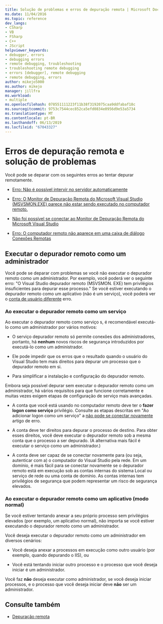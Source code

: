 ```yaml
---
title: Solução de problemas e erros de depuração remota | Microsoft Docs
ms.date: 11/04/2016
ms.topic: reference
dev_langs:
- CSharp
- VB
- FSharp
- C++
- JScript
helpviewer_keywords:
- debugger, errors
- debugging errors
- remote debugging, troubleshooting
- troubleshooting remote debugging
- errors [debugger], remote debugging
- remote debugging, errors
author: mikejo5000
ms.author: mikejo
manager: jillfra
ms.workload:
- multiple
ms.openlocfilehash: 078551111223f11b38f3192075caa9ddfabaf18c
ms.sourcegitcommit: 9753c7544cec852ca5efd0834e0956d9e53a5734
ms.translationtype: MT
ms.contentlocale: pt-BR
ms.lasthandoff: 06/13/2019
ms.locfileid: "67043327"
---
```

# <a name="remote-debugging-errors-and-troubleshooting"></a>Erros de depuração remota e solução de problemas

Você pode se deparar com os seguintes erros ao tentar depurar remotamente.

- [Erro: Não é possível intervir no servidor automaticamente](../debugger/error-unable-to-automatically-step-into-the-server.md)

- [Erro: O Monitor de Depuração Remota do Microsoft Visual Studio (MSVSMON.EXE) parece não estar sendo executado no computador remoto.](/visualstudio/debugger/error-remote-debugging-monitor-msvsmon-exe-does-not-appear-to-be-running)

- [Não foi possível se conectar ao Monitor de Depuração Remota do Microsoft Visual Studio](../debugger/unable-to-connect-to-the-microsoft-visual-studio-remote-debugging-monitor.md)

- [Erro: O computador remoto não aparece em uma caixa de diálogo Conexões Remotas](../debugger/error-remote-machine-does-not-appear-in-a-remote-connections-dialog.md)

## <a name="run-the-remote-debugger-as-an-administrator"></a>Executar o depurador remoto como um administrador

Você pode se deparar com problemas se você não executar o depurador remoto como um administrador. Por exemplo, você poderá ver o seguinte erro: "O Visual Studio depurador remoto (MSVSMON. EXE) tem privilégios insuficientes para depurar esse processo." Se você estiver executando o depurador remoto como um aplicativo (não é um serviço), você poderá ver o [conta de usuário diferente](error-the-microsoft-visual-studio-remote-debugging-monitor-on-the-remote-computer-is-running-as-a-different-user.md) erro.

### <a name="when-running-the-remote-debugger-as-a-service"></a>Ao executar o depurador remoto como um serviço

Ao executar o depurador remoto como serviço s, é recomendável executá-lo como um administrador por vários motivos:

- O serviço depurador remoto só permite conexões dos administradores, portanto, há **nenhum** novos riscos de segurança introduzidos por executá-lo como um administrador.

- Ele pode impedir que os erros que o resultado quando o usuário do Visual Studio tem mais direitos para depurar um processo que o depurador remoto em si.

- Para simplificar a instalação e configuração do depurador remoto.

Embora seja possível depurar sem executar o depurador remoto como um administrador, há vários requisitos para que funcione corretamente e muitas vezes exigem etapas de configuração de serviço mais avançadas.

- A conta que você está usando no computador remoto deve ter o **fazer logon como serviço** privilégio. Consulte as etapas descritas em "Ao adicionar logon como um serviço" a [não pode se conectar novamente](error-the-visual-studio-remote-debugger-service-on-the-target-computer-cannot-connect-back-to-this-computer.md) artigo de erro.

- A conta deve ter direitos para depurar o processo de destino. Para obter esses direitos, você deve executar o depurador remoto sob a mesma conta que o processo a ser depurado. (A alternativa mais fácil é executar o serviço como um administrador.) 

- A conta deve ser capaz de se conectar novamente para (ou seja, autenticar com a) o computador do Visual Studio pela rede. Em um domínio, é mais fácil para se conectar novamente se o depurador remoto está em execução sob as contas internas do sistema Local ou serviço de rede ou uma conta de domínio. As contas internas tem privilégios de segurança que podem representar um risco de segurança elevados.

### <a name="when-running-the-remote-debugger-as-an-application-normal-mode"></a>Ao executar o depurador remoto como um aplicativo (modo normal)

Se você estiver tentando anexar a seu próprio processo sem privilégios elevados (por exemplo, um aplicativo normal), não importa se você estiver executando o depurador remoto como um administrador.

Você deseja executar o depurador remoto como um administrador em diversos cenários:

- Você deseja anexar a processos em execução como outro usuário (por exemplo, quando depurando o IIS), ou

- Você está tentando iniciar outro processo e o processo que você deseja iniciar é um administrador.

Você faz **não** deseja executar como administrador, se você deseja iniciar processos, e o processo que você deseja iniciar deve **não** ser um administrador.

## <a name="see-also"></a>Consulte também
- [Depuração remota](../debugger/remote-debugging.md)
